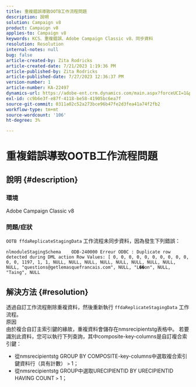 ```yaml
---
title: 重複錯誤導致OOTB工作流程問題
description: 說明
solution: Campaign v8
product: Campaign v8
applies-to: Campaign v8
keywords: KCS、重複錯誤、Adobe Campaign Classic v8、同步資料
resolution: Resolution
internal-notes: null
bug: false
article-created-by: Zita Rodricks
article-created-date: 7/21/2023 1:19:36 PM
article-published-by: Zita Rodricks
article-published-date: 7/27/2023 12:36:37 PM
version-number: 1
article-number: KA-22497
dynamics-url: https://adobe-ent.crm.dynamics.com/main.aspx?forceUCI=1&pagetype=entityrecord&etn=knowledgearticle&id=7bfa0e37-c927-ee11-9966-6045bd0065b6
exl-id: cc9b6e3f-e87f-4118-be58-41905bc6ea7f
source-git-commit: 0311a02c52a273bce96b47fe2d3fea41a74f2fb2
workflow-type: tm+mt
source-wordcount: '106'
ht-degree: 3%

---
```


# 重複錯誤導致OOTB工作流程問題

## 說明 {#description}


### 環境

Adobe Campaign Classic v8

### 問題/症狀

`OOTB ffdaReplicateStagingData` 工作流程未同步資料，因為發生下列錯誤：

`nlmoduleStagingSchema    ODB-240000 Erreur ODBC : Duplicate row detected during DML action Row Values: [ 0, 0, 0, 0, 0, 0, 0, 0, 0, 0, 0, 0, 1197, 1, 1, NULL, NULL, NULL, NULL, NULL, NULL, NULL, NULL, NULL, "questions@getlemasquefrancais.com", NULL, "L��on", NULL, "Taing", NULL`




## 解決方法 {#resolution}


透過自訂工作流程刪除重複資料，然後重新執行 `ffdaReplicateStagingData` 工作流程。
<br>原因 <br>
由於複合自訂主索引鍵的緣故，重複資料會儲存在nmsrecipientstg表格中。 若要識別此資料，您可以執行下列查詢，其中composite-key-columns是自訂複合索引鍵：

- 從nmsrecipientstg GROUP BY COMPOSITE-key-columns中選取複合索引鍵資料行（具有計數） `>`  1；
- 從nmsrecipientstg GROUP中選取URECIPIENTID BY URECIPIENTID HAVING COUNT `>`  1；
